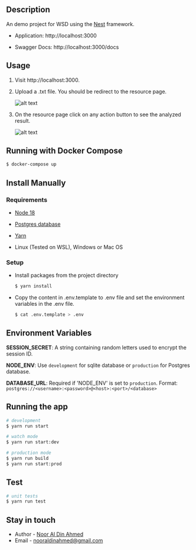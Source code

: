 ## Description

An demo project for WSD using the [Nest](https://github.com/nestjs/nest) framework.

* Application: http://localhost:3000

* Swagger Docs: http://localhost:3000/docs

## Usage

1. Visit http://localhost:3000. 

2. Upload a .txt file. You should be redirect to the resource page.

    ![alt text](https://github.com/nadahmed/wsd-project/blob/main/image.jpg?raw=true)

3. On the resource page click on any action button to see the analyzed result.

    ![alt text](https://github.com/nadahmed/wsd-project/blob/main/image.jpg?raw=true)

## Running with Docker Compose

```bash
$ docker-compose up
```

## Install Manually

### Requirements

* [Node 18](https://yarnpkg.com/)

* [Postgres database](https://www.postgresql.org/)

* [Yarn](https://yarnpkg.com/)

* Linux (Tested on WSL), Windows or Mac OS

### Setup

* Install packages from the project directory

  ```bash
  $ yarn install
  ```
* Copy the content in .env.template to .env file and set the environment variables in the .env file.

  ```bash
  $ cat .env.template > .env
  ```

## Environment Variables

<b>SESSION_SECRET</b>: A string containing random letters used to encrypt the session ID.

<b>NODE_ENV</b>: Use ```development``` for sqlite database or ```production``` for Postgres database.

<b>DATABASE_URL</b>: Required if 'NODE_ENV' is set to ```production```. Format: ```postgres://<username>:<password>@<host>:<port>/<database>```

## Running the app

```bash
# development
$ yarn run start

# watch mode
$ yarn run start:dev

# production mode
$ yarn run build
$ yarn run start:prod
```

## Test

```bash
# unit tests
$ yarn run test
```

## Stay in touch

- Author - [Noor Al Din Ahmed](https://linkedin.com/in/nadahmed)
- Email - [nooraldinahmed@gmail.com](mailto:nooraldinahmed@gmail.com)